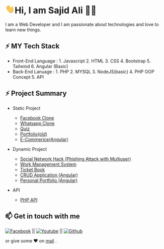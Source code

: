 
# <img src="https://raw.githubusercontent.com/ABSphreak/ABSphreak/master/gifs/Hi.gif" width="30px">Hi, I am Sajid Ali 👨‍💻

I am a Web Developer and I am passionate about technologies and love to learn new things.

## ⚡ MY Tech Stack
* Front-End Language : 1. Javascript 2. HTML 3. CSS 4. Bootstrap 5. Tailwind 6. Angular (Basic)
* Back-End Lanuage :   1. PHP 2. MYSQL 3. NodeJS(basic) 4. PHP OOP Concept 5. API

## ⚡ Project Summary 
* Static Project 
  * <a href="https://github.com/dontKnew/facebook"> Facebook Clone </a> 
  * <a href="https://github.com/dontKnew/whatsapp"> Whatsapp Clone </a> 
  * <a href="https://github.com/dontKnew/WorkManagementSystem"> Quiz </a> 
  * <a href="https://github.com/dontKnew/myself"> Portfolio(old) </a>
  * <a href="https://github.com/dontKnew/e-commerce"> E-Commerice(Angular) </a>
  
* Dynamic Project
  * <a href="https://github.com/dontKnew/SNH/"> Social Network Hack (Phishing Attack with Multiuser) </a> 
  * <a href="https://github.com/dontKnew/WMS"> Work Management System </a> 
  * <a href="https://github.com/dontKnew/Ticketbook"> Ticket Book </a> 
  * <a href="https://github.com/dontKnew/AngularCRUD">CRUD Application (Angular) </a> 
  * <a href="https://github.com/dontKnew/portfolio"> Personal Portfolio (Angular) </a> 
  
* API
  * <a href="https://github.com/dontKnew/PHPAPI">PHP API </a> 
 
## 📫 Get in touch with me
[![Facebook](https://img.shields.io/badge/facebook-0077B5?style=for-the-badge&logo=facebook&logoColor=white)](https://www.facebook.com/people/Failure-B%C3%B8y/100023854041628/) || [![Youtube](https://img.shields.io/badge/youtube-DD0031?style=for-the-badge&logo=youtube&logoColor=white)](https://www.youtube.com/channel/UCx17TpbQ8JoQ-EdeltD1LIA) || [![Github](https://img.shields.io/badge/github%20-%23121011.svg?&style=for-the-badge&logo=github&logoColor=white)](https://github.com/dontknew)


 or give some ♥ on [mail](mailto:adnanazmee@gmail.com) .


<!-- ![visitors](https://visitor-badge.glitch.me/badge?page_id=dont/knew) -->
